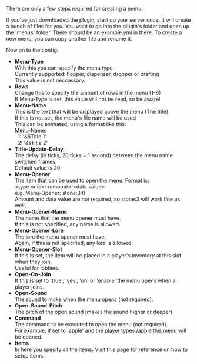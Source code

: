 There are only a few steps required for creating a menu:

If you've just downloaded the plugin, start up your server once. It will create a bunch of files for you.
You want to go into the plugin's folder and open up the 'menus' folder. There should be an example.yml in there.
To create a new menu, you can copy another file and rename it.

Now on to the config:

<ul>
  <li>
    <b>Menu-Type</b><br/>
    With this you can specify the menu type.<br/>
    Currently supported: hopper, dispenser, dropper or crafting<br/>
    This value is not neccassary.
  </li>
  <li>
    <b>Rows</b><br/>
    Change this to specify the amount of rows in the menu (1-6)<br/>
    If Menu-Type is set, this value will not be read, so be aware!
  </li>
  <li>
    <b>Menu-Name</b><br/>
    This is the text that will be displayed above the menu (The title)<br/>
    If this is not set, the menu's file name will be used<br/>
    This can be animated, using a format like this:<br/>
    Menu-Name:<br/>
    &nbsp;&nbsp;1: '&6Title 1'<br/>
    &nbsp;&nbsp;2: '&aTitle 2'
  </li>
  <li>
    <b>Title-Update-Delay</b></br>
    The delay (in ticks, 20 ticks = 1 second) between the menu name switched frames.<br/>
    Default value is 20
  </li>
  <li>
    <b>Menu-Opener</b><br/>
    The item that can be used to open the menu. Format is:<br/>
    &lt;type or id&gt;:&lt;amount&gt;:&lt;data value&gt;<br/>
    e.g. Menu-Opener: stone:3:0<br/>
    Amount and data value are not required, so stone:3 will work fine as well.
  </li>
  <li>
    <b>Menu-Opener-Name</b><br/>
    The name that the menu opener must have.<br/>
    If this is not specified, any name is allowed.
  </li>
  <li>
    <b>Menu-Opener-Lore</b><br/>
    The lore the menu opener must have.<br/>
    Again, if this is not specified, any lore is allowed.
  </li>
  <li>
    <b>Menu-Opener-Slot</b><br/>
    If this is set, the item will be placed in a player's inventory at this slot when they join.<br/>
    Useful for lobbies.
  </li>
  <li>
    <b>Open-On-Join</b><br/>
    If this is set to 'true', 'yes', 'on' or 'enable' the menu opens when a player joins.
  </li>
  <li>
    <b>Open-Sound</b><br/>
    The sound to make when the menu opens (not required).<br/>
  </li>
  <li>
    <b>Open-Sound-Pitch</b><br/>
    The pitch of the open sound (makes the sound higher or deeper).<br/>
  </li>
  <li>
    <b>Command</b><br/>
    The command to be executed to open the menu (not required).<br/>
    For example, if set to 'apple' and the player types /apple this menu will be opened.
  </li>
  <li>
    <b>Items</b><br/>
    In here you specify all the items. Visit <a href="https://github.com/megamichiel/AnimatedMenu/blob/master/tutorials/Setting%20up%20menu%20items.md">this</a> page for reference on how to setup items.
  </li>
</ul>